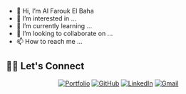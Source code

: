 - 👋 Hi, I’m Al Farouk El Baha 
- 👀 I’m interested in ...
- 🌱 I’m currently learning ...
- 💞️ I’m looking to collaborate on ...
- 📫 How to reach me ...

## 🙋‍♀️ Let's Connect
<p align="center">
	<a href="https://alpharouk.github.io/" target="_blank"><img src="https://img.icons8.com/bubbles/50/000000/web.png" alt="Portfolio"/></a>
	<a href="https://github.com/Alpharouk" target="_blank"><img src="https://img.icons8.com/bubbles/50/000000/github.png" alt="GitHub"/></a>
	<a href="https://www.linkedin.com/in/faroukelbaha/" target="_blank"><img src="https://img.icons8.com/bubbles/50/000000/linkedin.png" alt="LinkedIn"/></a>
	<a href="mailto:alfaroukelbaha@gmail.com" target="_blank"><img src="https://img.icons8.com/bubbles/50/000000/gmail.png" alt="Gmail"/></a>
</p>

